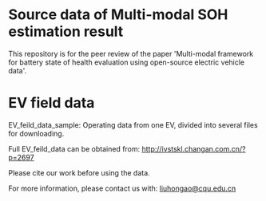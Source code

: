 # Source data of Multi-modal SOH estimation result
This repository is for the peer review of the paper 'Multi-modal framework for battery state of health evaluation using open-source electric vehicle data'.

# EV field data
EV_feild_data_sample: Operating data from one EV, divided into several files for downloading. 

Full EV_feild_data can be obtained from: http://ivstskl.changan.com.cn/?p=2697

Please cite our work before using the data.

For more information, please contact us with: liuhongao@cqu.edu.cn

